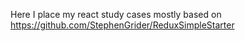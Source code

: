 Here I place my react study cases mostly based on https://github.com/StephenGrider/ReduxSimpleStarter
